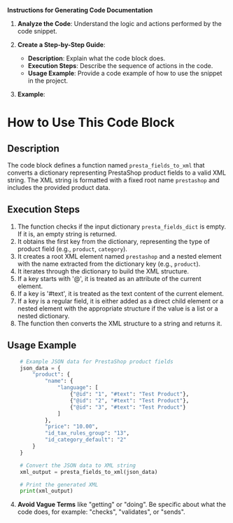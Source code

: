 **Instructions for Generating Code Documentation**

1. **Analyze the Code**: Understand the logic and actions performed by the code snippet.

2. **Create a Step-by-Step Guide**:
    - **Description**: Explain what the code block does.
    - **Execution Steps**: Describe the sequence of actions in the code.
    - **Usage Example**: Provide a code example of how to use the snippet in the project.

3. **Example**:

How to Use This Code Block
=========================================================================================

Description
-------------------------
The code block defines a function named `presta_fields_to_xml` that converts a dictionary representing PrestaShop product fields to a valid XML string. The XML string is formatted with a fixed root name `prestashop` and includes the provided product data. 

Execution Steps
-------------------------
1. The function checks if the input dictionary `presta_fields_dict` is empty. If it is, an empty string is returned.
2. It obtains the first key from the dictionary, representing the type of product field (e.g., `product`, `category`).
3. It creates a root XML element named `prestashop` and a nested element with the name extracted from the dictionary key (e.g., `product`).
4. It iterates through the dictionary to build the XML structure.
5. If a key starts with '@', it is treated as an attribute of the current element.
6. If a key is '#text', it is treated as the text content of the current element.
7. If a key is a regular field, it is either added as a direct child element or a nested element with the appropriate structure if the value is a list or a nested dictionary.
8. The function then converts the XML structure to a string and returns it.

Usage Example
-------------------------

```python
    # Example JSON data for PrestaShop product fields
    json_data = {
        "product": {
            "name": {
                "language": [
                    {"@id": "1", "#text": "Test Product"},
                    {"@id": "2", "#text": "Test Product"},
                    {"@id": "3", "#text": "Test Product"}
                ]
            },
            "price": "10.00",
            "id_tax_rules_group": "13",
            "id_category_default": "2"
        }
    }

    # Convert the JSON data to XML string
    xml_output = presta_fields_to_xml(json_data)

    # Print the generated XML
    print(xml_output)
```

4. **Avoid Vague Terms** like "getting" or "doing". Be specific about what the code does, for example: "checks", "validates", or "sends".